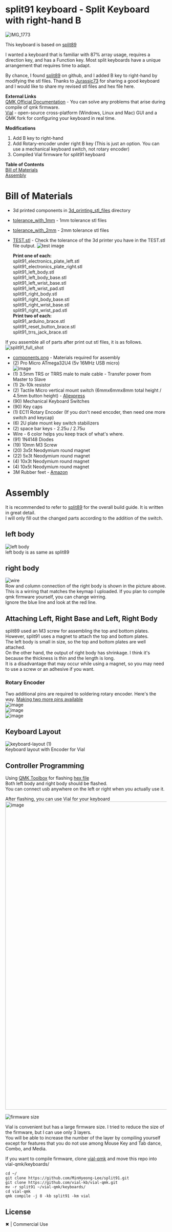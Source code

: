 # split91 keyboard - Split Keyboard with right-hand B
![IMG_1773](https://user-images.githubusercontent.com/48749902/211684901-b1a25db1-95a3-4478-ae7c-319cf5f1e81f.JPG)

This keyboard is based on [split89](https://github.com/jurassic73/split89)

I wanted a keyboard that is familiar with 87% array usage, requires a direction key, and has a Function key.
Most split keyboards have a unique arrangement that requires time to adapt.

By chance, I found [split89](https://github.com/jurassic73/split89) on github, and I added B key to right-hand by modifying the stl files.
Thanks to [Jurassic73](https://github.com/jurassic73) for sharing a good keyboard and I would like to share my revised stl files and hex file here.

**External Links**  
[QMK Official Documentation](https://docs.qmk.fm/#/) - You can solve any problems that arise during compile of qmk firmware.  
[Vial](https://get.vial.today/) - open-source cross-platform (Windows, Linux and Mac) GUI and a QMK fork for configuring your keyboard in real time.

**Modifications**
1. Add B key to right-hand
2. Add Rotary-encoder under right B key (This is just an option. You can use a mechanical keyboard switch, not rotary encoder)
3. Compiled Vial firmware for split91 keyboard

**Table of Contents**  
[Bill of Materials](#bill-of-materials)  
[Assembly](#assembly)  

# Bill of Materials  
  * 3d printed components in [3d_printing_stl_files](https://github.com/MinHyeong-Lee/split91/tree/main/3d_printing_stl_files) directory  
  * [tolerance_with_1mm](https://github.com/MinHyeong-Lee/split91/tree/main/3d_printing_stl_files/tolerance_with_1mm) - 1mm tolerance stl files 
  * [tolerance_with_2mm](https://github.com/MinHyeong-Lee/split91/tree/main/3d_printing_stl_files/tolerance_with_2mm) - 2mm tolerance stl files  
  * [TEST.stl](https://github.com/MinHyeong-Lee/split91/blob/main/3d_printing_stl_files/TEST.stl) - Check the tolerance of the 3d printer you have in the TEST.stl file output.  ![test image](https://user-images.githubusercontent.com/48749902/211578071-9631f85b-5d03-4a81-b87e-6538139a59c9.png)


    **Print one of each:**  
      split91_electronics_plate_left.stl  
      split91_electronics_plate_right.stl  
      split91_left_body.stl  
      split91_left_body_base.stl  
      split91_left_wrist_base.stl  
      split91_left_wrist_pad.stl  
      split91_right_body.stl  
      split91_right_body_base.stl  
      split91_right_wrist_base.stl  
      split91_right_wrist_pad.stl  
    **Print two of each:**  
      split91_arduino_brace.stl  
      split91_reset_button_brace.stl  
      split91_trrs_jack_brace.stl  

If you assemble all of parts after print out stl files, it is as follows.  
![split91_full_shot](https://user-images.githubusercontent.com/48749902/211576933-84ce6240-42ce-4db7-ad03-40a5450aa896.png)

  * [components.png](https://github.com/MinHyeong-Lee/split91/blob/main/3d_printing_stl_files/components.png) - Materials required for assembly
  * (2) Pro Micro ATmega32U4 (5v 16MHz USB micro)  
![image](https://user-images.githubusercontent.com/48749902/211579513-dfad315a-f0de-4895-a4a8-01efc447622c.png)  
  * (1) 3.5mm TRS or TRRS male to male cable - Transfer power from Master to Slave  
  * (1) 2k-10k resistor  
  * (2) Tactile Micro vertical mount switch (6mmx6mmx8mm total height / 4.5mm button height) - [Aliexpress](https://aliexpress.com/item/1005002723897755.html?spm=a2g0o.order_list.order_list_main.35.383d140fhr34a7)    
  * (90) Mechanical Keyboard Switches  
  * (90) Key caps  
  * (1) EC11 Rotary Encoder (If you don't need encoder, then need one more switch and keycap)
  * (6) 2U plate mount key switch stabilizers  
  * (2) space bar keys - 2.25u / 2.75u  
  * Wire - 6 color helps you keep track of what's where.  
  * (91) 1N4148 Diodes  
  * (19) 10mm M3 Screw  
  * (20) 3x5t Neodymium round magnet  
  * (22) 5x3t Neodymium round magnet  
  * (4) 10x3t Neodymium round magnet  
  * (4) 10x5t Neodymium round magnet  
  * 3M Rubber feet - [Amazon](https://www.amazon.com/gp/product/B00K6RZ9Q2/)  


# Assembly  
It is recommended to refer to [split89](https://github.com/jurassic73/split89) for the overall build guide. It is written in great detail.  
I will only fill out the changed parts according to the addition of the switch.  

## left body
![left body](https://user-images.githubusercontent.com/48749902/211587024-b4f52067-8dcd-4dfe-8664-59f81b215e6f.png)  
left body is as same as split89  

## right body
![wire](https://user-images.githubusercontent.com/48749902/211585977-b1074450-3e16-47ba-966f-0aad6541c5dd.png)  
Row and column connection of the right body is shown in the picture above.  
This is a wirring that matches the keymap I uploaded. If you plan to compile qmk firmware yourself, you can change wirring.  
Ignore the blue line and look at the red line.  

## Attaching Left, Right Base and Left, Right Body
split89 used an M3 screw for assembling the top and bottom plates.  
However, split91 uses a magnet to attach the top and bottom plates.  
The left body is small in size, so the top and bottom plates are well attached.  
On the other hand, the output of right body has shrinkage. I think it's because the thickness is thin and the length is long.  
It is a disadvantage that may occur while using a magnet, so you may need to use a screw or an adhesive if you want.  

### Rotary Encoder
Two additional pins are required to soldering rotary encoder.
Here's the way. [Making two more pins available](https://golem.hu/guide/pro-micro-upgrade/)  
![image](https://user-images.githubusercontent.com/48749902/211687690-32c7f290-4e0f-4a93-9050-03da0012fb5a.png)  
![image](https://user-images.githubusercontent.com/48749902/211687749-f46cfc25-659c-4c92-860d-3682cb549c13.png)  
![image](https://user-images.githubusercontent.com/48749902/211687770-37a3afb4-05b1-4f60-ac8c-bff78802c494.png)  

## Keyboard Layout
![keyboard-layout (1)](https://user-images.githubusercontent.com/48749902/211687979-348c0d56-0b71-4ade-a58f-7fdb6ae98189.png)  
Keyboard layout with Encoder for Vial  

## Controller Programming
Using [QMK Toolbox](https://github.com/qmk/qmk_toolbox/releases) for flashing [hex file](https://github.com/MinHyeong-Lee/split91/blob/main/split91_vial.hex)  
Both left body and right body should be flashed.  
You can connect usb anywhere on the left or right when you actually use it.  

After flashing, you can use Vial for your keyboard  
<img width="959" alt="image" src="https://user-images.githubusercontent.com/48749902/211693080-b4cbf3d3-4d23-4e58-871d-3a446105b9b2.png">  

![firmware size](https://user-images.githubusercontent.com/48749902/211693950-6167cc00-e878-4087-8f44-0275e5448699.png)

Vial is convenient but has a large firmware size.
I tried to reduce the size of the firmware, but I can use only 3 layers.  
You will be able to increase the number of the layer by compiling yourself except for features that you do not use among Mouse Key and Tab dance, Combo, and Media.  

If you want to compile firmware, clone [vial-qmk](https://github.com/vial-kb/vial-qmk) and move this repo into vial-qmk/keyboards/  

    cd ~/
    git clone https://github.com/MinHyeong-Lee/split91.git
    git clone https://github.com/vial-kb/vial-qmk.git
    mv -r split91 ~/vial-qmk/keyboards/
    cd vial-qmk
    qmk compile -j 8 -kb split91 -km vial

## License  
✖ | Commercial Use
